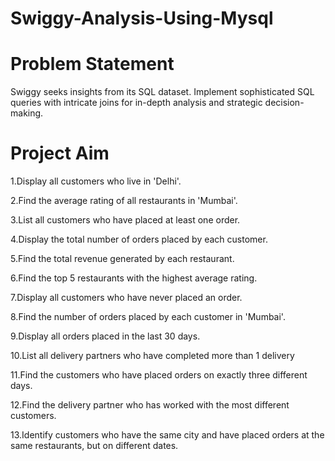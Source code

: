 # Swiggy-Analysis-Using-Mysql

# Problem Statement
Swiggy seeks insights from its SQL dataset. Implement sophisticated SQL queries with intricate joins for in-depth analysis and strategic decision-making.

# Project Aim

1.Display all customers who live in 'Delhi'.

2.Find the average rating of all restaurants in 'Mumbai'.

3.List all customers who have placed at least one order.

4.Display the total number of orders placed by each customer.

5.Find the total revenue generated by each restaurant.

6.Find the top 5 restaurants with the highest average rating.

7.Display all customers who have never placed an order.

8.Find the number of orders placed by each customer in 'Mumbai'.

9.Display all orders placed in the last 30 days.

10.List all delivery partners who have completed more than 1 delivery

11.Find the customers who have placed orders on exactly three different days.

12.Find the delivery partner who has worked with the most different customers.

13.Identify customers who have the same city and have placed orders at the same restaurants, but on different dates.
